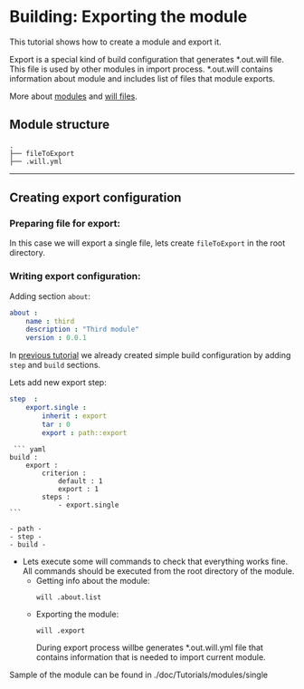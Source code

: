 # Building: Exporting the module

This tutorial shows how to create a module and export it.

Export is a special kind of build configuration that generates *.out.will file.
This file is used by other modules in import process. *.out.will contains information about module and includes list of files that module exports.

More about [modules](Module.md) and [will files](Will-files.md).

## Module structure

```
.
├── fileToExport
├── .will.yml
```
___

## Creating export configuration

### Preparing file for export:

In this case we will export a single file, lets create `fileToExport` in the root directory.

### Writing export configuration:

Adding section `about`:

``` yaml
about :
    name : third
    description : "Third module"
    version : 0.0.1
```
In [previous tutorial](FirstBuild.md) we already created simple build configuration by adding `step` and `build` sections.

Lets add new export step:

``` yaml
step  :
    export.single :
        inherit : export
        tar : 0
        export : path::export
```

     ``` yaml
    build :
        export :
            criterion :
                default : 1
                export : 1
            steps :
                - export.single
    ```

    - path -
    - step -
    - build -

  - Lets execute some will commands to check that everything works fine.
    All commands should be executed from the root directory of the module.
    - Getting info about the module:
        ```
        will .about.list
        ```
    - Exporting the module:
        ```
        will .export
        ```
      During export process willbe generates *.out.will.yml file that contains information that is needed to import current module.

Sample of the module can be found in ./doc/Tutorials/modules/single






